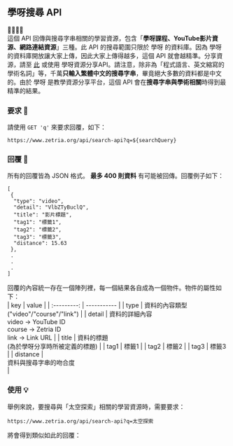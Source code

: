 ## 學呀搜尋 API
💛💚💙💜  
這個 API 回傳與搜尋字串相關的學習資源，包含「**學呀課程、YouTube影片資源、網路連結資源**」三種。此 API 的搜尋範圍只限於 學呀 的資料庫。因為 學呀 的資料庫開放讓大家上傳，因此大家上傳得越多，這個 API 就會越精準。分享資源，請至 [此](https://zetria.org/share) 或使用 學呀資源分享API。請注意，除非為「程式語言、英文縮寫的學術名詞」等，千萬**只輸入繁體中文的搜尋字串**，畢竟絕大多數的資料都是中文的。由於 學呀 是教學資源分享平台，這個 API 會在**搜尋字串與學術相關**時得到最精準的結果。
  
### 要求 🙏
請使用 `` GET 'q' `` 來要求回覆，如下：  

``https://www.zetria.org/api/search-api?q=${searchQuery}``  

### 回覆 📃
所有的回覆皆為 JSON 格式。 **最多 400 則資料** 有可能被回傳。回覆例子如下：  

```
[
 {  
  "type": "video",  
  "detail": "VlbZTyBuclQ",  
  "title": "影片標題",  
  "tag1": "標籤1",  
  "tag2": "標籤2",  
  "tag3": "標籤3",  
  "distance": 15.63
 },
 .  
 .  
 .  
]
```  
回覆的內容統一存在一個陣列裡，每一個結果各自成為一個物件。物件的屬性如下：  
| key | value |
| :---------: | ----------- |
| type | 資料的內容類型 <br>("video"/"course"/"link") |
| detail | 資料的詳細內容 <br> video -> YouTube ID <br> course -> Zetria ID <br> link -> Link URL |
| title | 資料的標題 <br>(為於學呀分享時所被定義的標題) |
| tag1 | 標籤1 |
| tag2 | 標籤2 |
| tag3 | 標籤3 |
| distance | <br>資料與搜尋字串的吻合度<br> |
  
### 使用 💡
舉例來說，要搜尋與「太空探索」相關的學習資源時，需要要求：  
  
``https://www.zetria.org/api/search-api?q=太空探索``  
  
將會得到類似如此的回覆：  
  

